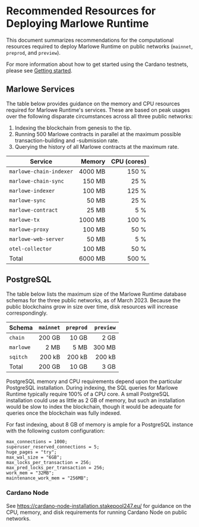# Recommended Resources for Deploying Marlowe Runtime

This document summarizes recommendations for the computational resources required to deploy Marlowe Runtime on public networks (`mainnet`, `preprod`, and `preview`).

For more information about how to get started using the Cardano testnets, please see [Getting started](https://docs.cardano.org/cardano-testnet/getting-started).


## Marlowe Services

The table below provides guidance on the memory and CPU resources required for Marlowe Runtime's services. These are based on peak usages over the following disparate circumstances across all three public networks:

1. Indexing the blockchain from genesis to the tip.
2. Running 500 Marlowe contracts in parallel at the maximum possible transaction-building and -submission rate.
3. Querying the history of all Marlowe contracts at the maximum rate.

| Service                 | Memory  | CPU (cores) |
|-------------------------|--------:|------------:|
| `marlowe-chain-indexer` | 4000 MB |       150 % |
| `marlowe-chain-sync`    |  150 MB |        25 % |
| `marlowe-indexer`       |  100 MB |       125 % |
| `marlowe-sync`          |   50 MB |        25 % |
| `marlowe-contract`      |   25 MB |         5 % |
| `marlowe-tx`            | 1000 MB |       100 % |
| `marlowe-proxy`         |  100 MB |        50 % |
| `marlowe-web-server`    |   50 MB |         5 % |
| `otel-collector`        |  100 MB |        50 % |
| Total                   | 6000 MB |       500 % |


## PostgreSQL

The table below lists the maximum size of the Marlowe Runtime database schemas for the three public networks, as of March 2023. Because the public blockchains grow in size over time, disk resources will increase correspondingly.

| Schema    | `mainnet` | `preprod` | `preview` |
|-----------|----------:|----------:|----------:|
| `chain`   |    200 GB |     10 GB |      2 GB |
| `marlowe` |      2 MB |      5 MB |    300 MB |
| `sqitch`  |    200 kB |    200 kB |    200 kB |
| Total     |    200 GB |     10 GB |      3 GB |

PostgreSQL memory and CPU requirements depend upon the particular PostgreSQL installation. During indexing, the SQL queries for Marlowe Runtime typically require 100% of a CPU core. A small PostgreSQL installation could use as little as 2 GB of memory, but such an installation would be slow to index the blockchain, though it would be adequate for queries once the blockchain was fully indexed.

For fast indexing, about 8 GB of memory is ample for a PostgreSQL instance with the following custom configuration:

```console
max_connections = 1000;
superuser_reserved_connections = 5;
huge_pages = "try";
max_wal_size = "6GB";
max_locks_per_transaction = 256;
max_pred_locks_per_transaction = 256;
work_mem = "32MB";
maintenance_work_mem = "256MB";
```


### Cardano Node

See https://cardano-node-installation.stakepool247.eu/ for guidance on the CPU, memory, and disk requirements for running Cardano Node on public networks.
